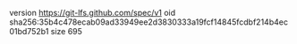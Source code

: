 version https://git-lfs.github.com/spec/v1
oid sha256:35b4c478ecab09ad33949ee2d3830333a19fcf14845fcdbf214b4ec01bd752b1
size 695
